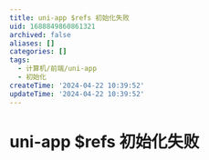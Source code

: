 ```yaml
---
title: uni-app $refs 初始化失败
uid: 1688849860861321
archived: false
aliases: []
categories: []
tags:
  - 计算机/前端/uni-app
  - 初始化
createTime: '2024-04-22 10:39:52'
updateTime: '2024-04-22 10:39:52'
---
```


# uni-app $refs 初始化失败
